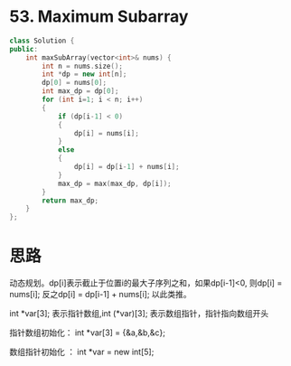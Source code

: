 # 53. Maximum Subarray

```c++
class Solution {
public:
    int maxSubArray(vector<int>& nums) {
        int n = nums.size();
        int *dp = new int[n];
        dp[0] = nums[0];
        int max_dp = dp[0];
        for (int i=1; i < n; i++)
        {
            if (dp[i-1] < 0)
            {
                dp[i] = nums[i];
            }
            else
            {
                dp[i] = dp[i-1] + nums[i];
            }
            max_dp = max(max_dp, dp[i]);
        }
        return max_dp;
    }
};
```

# 思路

动态规划。dp[i]表示截止于位置i的最大子序列之和，如果dp[i-1]<0, 则dp[i] = nums[i]; 反之dp[i] = dp[i-1] + nums[i]; 以此类推。



int \*var[3]; 表示指针数组,int (\*var)[3]; 表示数组指针，指针指向数组开头

指针数组初始化： int *var[3] = {&a,&b,&c};

数组指针初始化 ： int *var = new int[5];